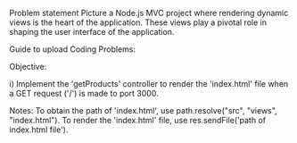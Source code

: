Problem statement
Picture a Node.js MVC project where rendering dynamic views is the heart of the application. These views play a pivotal role in shaping the user interface of the application.

Guide to upload Coding Problems:

Objective:

i) Implement the 'getProducts' controller to render the 'index.html' file when a GET request ('/') is made to port 3000.

Notes:
To obtain the path of 'index.html', use path.resolve("src", "views", "index.html").
To render the 'index.html' file, use res.sendFile('path of index.html file').
